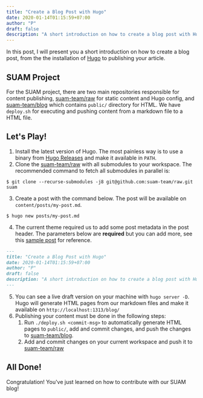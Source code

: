 ```yaml
---
title: "Create a Blog Post with Hugo"
date: 2020-01-14T01:15:59+07:00
author: "P"
draft: false
description: "A short introduction on how to create a blog post with Hugo"
---
```


In this post, I will present you a short introduction on how to create a blog post, from the the installation of [Hugo](https://gohugo.io/) to publishing your article.

## SUAM Project

For the SUAM project, there are two main repositories responsible for content publishing, [suam-team/raw](https://github.com/suam-team/raw) for static content and Hugo config, and [suam-team/blog](https://github.com/suam-team/blog) which contains `public/` directory for HTML. We have `deploy.sh` for executing and pushing content from a markdown file to a HTML file.

## Let's Play!

1. Install the latest version of Hugo. The most painless way is to use a binary from [Hugo Releases](https://github.com/gohugoio/hugo/releases) and make it available in `PATH`.
2. Clone the [suam-team/raw](https://github.com/suam-team/raw) with all submodules to your workspace. The recommended command to fetch all submodules in parallel is:

```
$ git clone --recurse-submodules -j8 git@github.com:suam-team/raw.git suam
```

3. Create a post with the command below. The post will be available on `content/posts/my-post.md`.

```
$ hugo new posts/my-post.md
```

4. The current theme required us to add some post metadata in the post header. The parameters below are **required** but you can add more, see this [sample post](https://raw.githubusercontent.com/gohugoio/hugoBasicExample/master/content/post/markdown-syntax.md) for reference.

```markdown
---
title: "Create a Blog Post with Hugo"
date: 2020-01-14T01:15:59+07:00
author: "P"
draft: false
description: "A short introduction on how to create a blog post with Hugo"
---
```

5. You can see a live draft version on your machine with `hugo server -D`. Hugo will generate HTML pages from our markdown files and make it available on `http://localhost:1313/blog/`
6. Publishing your content must be done in the following steps:
   1. Run `./deploy.sh <commit-msg>` to automatically generate HTML pages to `public/`, add and commit changes, and push the changes to [suam-team/blog](https://github.com/suam-team/blog).
   2. Add and commit changes on your current workspace and push it to [suam-team/raw](https://github.com/suam-team/raw)

## All Done!

Congratulation! You've just learned on how to contribute with our SUAM blog!